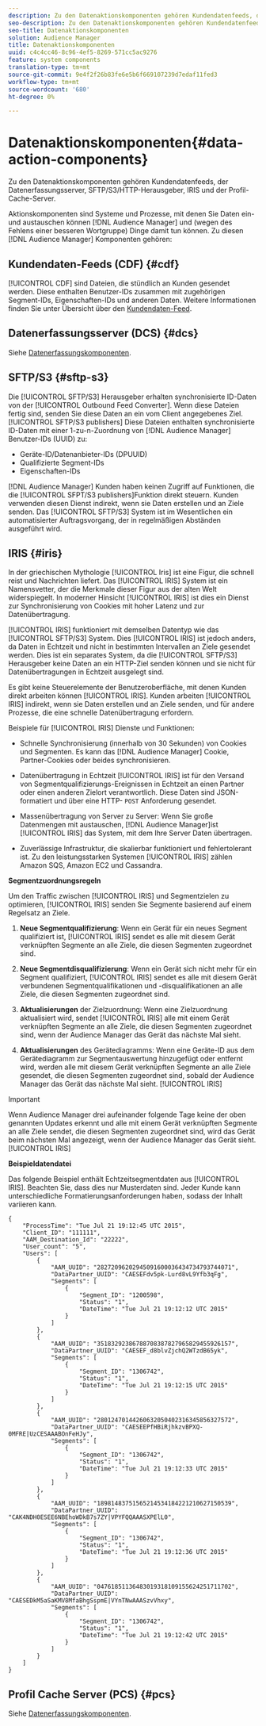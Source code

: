 ```yaml
---
description: Zu den Datenaktionskomponenten gehören Kundendatenfeeds, der Datenerfassungsserver, SFTP/S3/HTTP-Herausgeber, IRIS und der Profil-Cache-Server.
seo-description: Zu den Datenaktionskomponenten gehören Kundendatenfeeds, der Datenerfassungsserver, SFTP/S3/HTTP-Herausgeber, IRIS und der Profil-Cache-Server.
seo-title: Datenaktionskomponenten
solution: Audience Manager
title: Datenaktionskomponenten
uuid: c4c4cc46-8c96-4ef5-8269-571cc5ac9276
feature: system components
translation-type: tm+mt
source-git-commit: 9e4f2f26b83fe6e5b6f669107239d7edaf11fed3
workflow-type: tm+mt
source-wordcount: '680'
ht-degree: 0%

---
```



# Datenaktionskomponenten{#data-action-components}

Zu den Datenaktionskomponenten gehören Kundendatenfeeds, der Datenerfassungsserver, SFTP/S3/HTTP-Herausgeber, IRIS und der Profil-Cache-Server.

<!-- 

c_compact.xml

 -->

Aktionskomponenten sind Systeme und Prozesse, mit denen Sie Daten ein- und austauschen können [!DNL Audience Manager] und (wegen des Fehlens einer besseren Wortgruppe) Dinge damit tun können. Zu diesen [!DNL Audience Manager] Komponenten gehören:

## Kundendaten-Feeds (CDF) {#cdf}

[!UICONTROL CDF] sind Dateien, die stündlich an Kunden gesendet werden. Diese enthalten Benutzer-IDs zusammen mit zugehörigen Segment-IDs, Eigenschaften-IDs und anderen Daten. Weitere Informationen finden Sie unter Übersicht über den [Kundendaten-Feed](../../features/cdf-files.md).

## Datenerfassungsserver (DCS) {#dcs}

Siehe [Datenerfassungskomponenten](../../reference/system-components/components-data-collection.md).

## SFTP/S3 {#sftp-s3}

Die [!UICONTROL SFTP/S3] Herausgeber erhalten synchronisierte ID-Daten von der [!UICONTROL Outbound Feed Converter]. Wenn diese Dateien fertig sind, senden Sie diese Daten an ein vom Client angegebenes Ziel. [!UICONTROL SFTP/S3 publishers] Diese Dateien enthalten synchronisierte ID-Daten mit einer 1-zu-n-Zuordnung von [!DNL Audience Manager] Benutzer-IDs (UUID) zu:

* Geräte-ID/Datenanbieter-IDs (DPUUID)
* Qualifizierte Segment-IDs
* Eigenschaften-IDs

[!DNL Audience Manager] Kunden haben keinen Zugriff auf Funktionen, die die [!UICONTROL SFPT/S3 publishers]Funktion direkt steuern. Kunden verwenden diesen Dienst indirekt, wenn sie Daten erstellen und an Ziele senden. Das [!UICONTROL SFTP/S3] System ist im Wesentlichen ein automatisierter Auftragsvorgang, der in regelmäßigen Abständen ausgeführt wird.

## IRIS {#iris}

In der griechischen Mythologie [!UICONTROL Iris] ist eine Figur, die schnell reist und Nachrichten liefert. Das [!UICONTROL IRIS] System ist ein Namensvetter, der die Merkmale dieser Figur aus der alten Welt widerspiegelt. In moderner Hinsicht [!UICONTROL IRIS] ist dies ein Dienst zur Synchronisierung von Cookies mit hoher Latenz und zur Datenübertragung.

[!UICONTROL IRIS] funktioniert mit demselben Datentyp wie das [!UICONTROL SFTP/S3] System. Dies [!UICONTROL IRIS] ist jedoch anders, da Daten in Echtzeit und nicht in bestimmten Intervallen an Ziele gesendet werden. Dies ist ein separates System, da die [!UICONTROL SFTP/S3] Herausgeber keine Daten an ein HTTP-Ziel senden können und sie nicht für Datenübertragungen in Echtzeit ausgelegt sind.

Es gibt keine Steuerelemente der Benutzeroberfläche, mit denen Kunden direkt arbeiten können [!UICONTROL IRIS]. Kunden arbeiten [!UICONTROL IRIS] indirekt, wenn sie Daten erstellen und an Ziele senden, und für andere Prozesse, die eine schnelle Datenübertragung erfordern.

Beispiele für [!UICONTROL IRIS] Dienste und Funktionen:

* Schnelle Synchronisierung (innerhalb von 30 Sekunden) von Cookies und Segmenten. Es kann das [!DNL Audience Manager] Cookie, Partner-Cookies oder beides synchronisieren.
* Datenübertragung in Echtzeit [!UICONTROL IRIS] ist für den Versand von Segmentqualifizierungs-Ereignissen in Echtzeit an einen Partner oder einen anderen Zielort verantwortlich. Diese Daten sind JSON-formatiert und über eine HTTP- `POST` Anforderung gesendet.

* Massenübertragung von Server zu Server: Wenn Sie große Datenmengen mit austauschen, [!DNL Audience Manager]ist [!UICONTROL IRIS] das System, mit dem Ihre Server Daten übertragen.

* Zuverlässige Infrastruktur, die skalierbar funktioniert und fehlertolerant ist. Zu den leistungsstarken Systemen [!UICONTROL IRIS] zählen Amazon SQS, Amazon EC2 und Cassandra.

**Segmentzuordnungsregeln**

Um den Traffic zwischen [!UICONTROL IRIS] und Segmentzielen zu optimieren, [!UICONTROL IRIS] senden Sie Segmente basierend auf einem Regelsatz an Ziele.

1. **Neue Segmentqualifizierung**: Wenn ein Gerät für ein neues Segment qualifiziert ist, [!UICONTROL IRIS] sendet es alle mit diesem Gerät verknüpften Segmente an alle Ziele, die diesen Segmenten zugeordnet sind.

1. **Neue Segmentdisqualifizierung**: Wenn ein Gerät sich nicht mehr für ein Segment qualifiziert, [!UICONTROL IRIS] sendet es alle mit diesem Gerät verbundenen Segmentqualifikationen und -disqualifikationen an alle Ziele, die diesen Segmenten zugeordnet sind.

1. **Aktualisierungen** der Zielzuordnung: Wenn eine Zielzuordnung aktualisiert wird, sendet [!UICONTROL IRIS] alle mit einem Gerät verknüpften Segmente an alle Ziele, die diesen Segmenten zugeordnet sind, wenn der Audience Manager das Gerät das nächste Mal sieht.

1. **Aktualisierungen** des Gerätediagramms: Wenn eine Geräte-ID aus dem Gerätediagramm zur Segmentauswertung hinzugefügt oder entfernt wird, werden alle mit diesem Gerät verknüpften Segmente an alle Ziele gesendet, die diesen Segmenten zugeordnet sind, sobald der Audience Manager das Gerät das nächste Mal sieht. [!UICONTROL IRIS]

>[!IMPORTANT]
>
>Wenn Audience Manager drei aufeinander folgende Tage keine der oben genannten Updates erkennt und alle mit einem Gerät verknüpften Segmente an alle Ziele sendet, die diesen Segmenten zugeordnet sind, wird das Gerät beim nächsten Mal angezeigt, wenn der Audience Manager das Gerät sieht. [!UICONTROL IRIS]

**Beispieldatendatei**

Das folgende Beispiel enthält Echtzeitsegmentdaten aus [!UICONTROL IRIS]. Beachten Sie, dass dies nur Musterdaten sind. Jeder Kunde kann unterschiedliche Formatierungsanforderungen haben, sodass der Inhalt variieren kann.

```
{
    "ProcessTime": "Tue Jul 21 19:12:45 UTC 2015",
    "Client_ID": "111111",
    "AAM_Destination_Id": "22222",
    "User_count": "5",
    "Users": [
        {
            "AAM_UUID": "28272096202945091600036434734793744071",
            "DataPartner_UUID": "CAESEFdv5pk-Lurd8vL9Yfb3qFg",
            "Segments": [
                {
                    "Segment_ID": "1200598",
                    "Status": "1",
                    "DateTime": "Tue Jul 21 19:12:12 UTC 2015"
                }
            ]
        },
        {
            "AAM_UUID": "35183292386788708387827965829455926157",
            "DataPartner_UUID": "CAESEF_d8blvZjchQ2WTzdB65yk",
            "Segments": [
                {
                    "Segment_ID": "1306742",
                    "Status": "1",
                    "DateTime": "Tue Jul 21 19:12:15 UTC 2015"
                }
            ]
        },
        {
            "AAM_UUID": "28012470144260632050402316345856327572",
            "DataPartner_UUID": "CAESEEPfHBiRjhkzvBPXQ-0MFRE|UzCESAAABOnFeHJy",
            "Segments": [
                {
                    "Segment_ID": "1306742",
                    "Status": "1",
                    "DateTime": "Tue Jul 21 19:12:33 UTC 2015"
                }
            ]
        },
        {
            "AAM_UUID": "18981483751565214534184221210627150539",
            "DataPartner_UUID": "CAK4NDH0ESEE6NBEhoWDkB7s7ZY|VPYFQQAAASXPElL0",
            "Segments": [
                {
                    "Segment_ID": "1306742",
                    "Status": "1",
                    "DateTime": "Tue Jul 21 19:12:36 UTC 2015"
                }
            ]
        },
        {
            "AAM_UUID": "04761851136483019318109155624251711702",
            "DataPartner_UUID": "CAESEDkM5aSaKMV8MfaBhgSspmE|VYnTNwAAASzvVhxy",
            "Segments": [
                {
                    "Segment_ID": "1306742",
                    "Status": "1",
                    "DateTime": "Tue Jul 21 19:12:42 UTC 2015"
                }
            ]
        }
    ]
}
```

## Profil Cache Server (PCS) {#pcs}

Siehe [Datenerfassungskomponenten](../../reference/system-components/components-data-collection.md).
